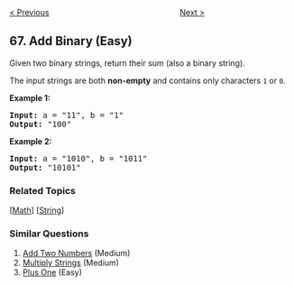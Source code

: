 <!--|This file generated by command(leetcode description); DO NOT EDIT.    |-->
<!--+----------------------------------------------------------------------+-->
<!--|@author    Openset <openset.wang@gmail.com>                           |-->
<!--|@link      https://github.com/openset                                 |-->
<!--|@home      https://github.com/openset/leetcode                        |-->
<!--+----------------------------------------------------------------------+-->

[< Previous](https://github.com/openset/leetcode/tree/master/problems/plus-one "Plus One")
　　　　　　　　　　　　　　　　
[Next >](https://github.com/openset/leetcode/tree/master/problems/text-justification "Text Justification")

## 67. Add Binary (Easy)

<p>Given two binary strings, return their sum (also a binary string).</p>

<p>The input strings are both <strong>non-empty</strong> and contains only characters <code>1</code> or&nbsp;<code>0</code>.</p>

<p><strong>Example 1:</strong></p>

<pre>
<strong>Input:</strong> a = &quot;11&quot;, b = &quot;1&quot;
<strong>Output:</strong> &quot;100&quot;</pre>

<p><strong>Example 2:</strong></p>

<pre>
<strong>Input:</strong> a = &quot;1010&quot;, b = &quot;1011&quot;
<strong>Output:</strong> &quot;10101&quot;</pre>

### Related Topics
  [[Math](https://github.com/openset/leetcode/tree/master/tag/math/README.md)]
  [[String](https://github.com/openset/leetcode/tree/master/tag/string/README.md)]

### Similar Questions
  1. [Add Two Numbers](https://github.com/openset/leetcode/tree/master/problems/add-two-numbers) (Medium)
  1. [Multiply Strings](https://github.com/openset/leetcode/tree/master/problems/multiply-strings) (Medium)
  1. [Plus One](https://github.com/openset/leetcode/tree/master/problems/plus-one) (Easy)
